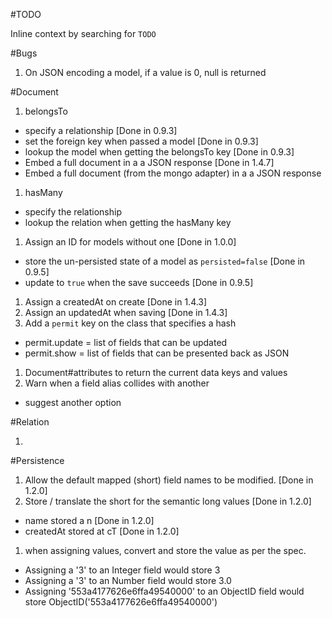 #TODO

Inline context by searching for `TODO`

#Bugs
1. On JSON encoding a model, if a value is 0, null is returned

#Document

1. belongsTo
 - specify a relationship [Done in 0.9.3]
 - set the foreign key when passed a model [Done in 0.9.3]
 - lookup the model when getting the belongsTo key [Done in 0.9.3]
 - Embed a full document in a a JSON response [Done in 1.4.7]
 - Embed a full document (from the mongo adapter) in a a JSON response

1. hasMany
 - specify the relationship
 - lookup the relation when getting the hasMany key

1. Assign an ID for models without one [Done in 1.0.0]
 - store the un-persisted state of a model as `persisted=false` [Done in 0.9.5]
 - update to `true` when the save succeeds [Done in 0.9.5]

1. Assign a createdAt on create [Done in 1.4.3]
1. Assign an updatedAt when saving [Done in 1.4.3]
1. Add a `permit` key on the class that specifies a hash
 - permit.update = list of fields that can be updated
 - permit.show = list of fields that can be presented back as JSON

1. Document#attributes to return the current data keys and values
1. Warn when a field alias collides with another
 - suggest another option

#Relation

1.

#Persistence

1. Allow the default mapped (short) field names to be modified. [Done in 1.2.0]
1. Store / translate the short for the semantic long values [Done in 1.2.0]
 - name stored a n [Done in 1.2.0]
 - createdAt stored at cT [Done in 1.2.0]
1. when assigning values, convert and store the value as per the spec.
 - Assigning a '3' to an Integer field would store 3
 - Assigning a '3' to an Number field would store 3.0
 - Assigning '553a4177626e6ffa49540000' to an ObjectID field would store ObjectID('553a4177626e6ffa49540000')
